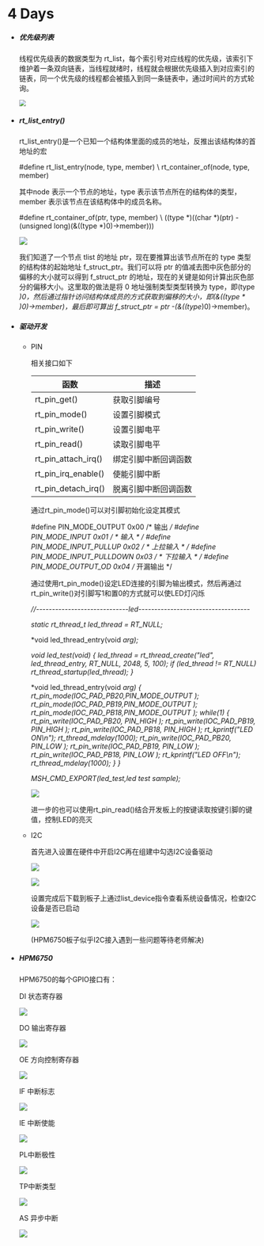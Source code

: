 # 4 Days

- ##### 优先级列表

  线程优先级表的数据类型为 rt_list，每个索引号对应线程的优先级，该索引下维护着一条双向链表，当线程就绪时，线程就会根据优先级插入到对应索引的链表，同一个优先级的线程都会被插入到同一条链表中，通过时间片的方式轮询。

  <img src="./figure/6.png" style="zoom: 80%;" />

- ##### rt_list_entry()

  rt_list_entry()是一个已知一个结构体里面的成员的地址，反推出该结构体的首地址的宏

  #define rt_list_entry(node, type, member) \ 
  		rt_container_of(node, type, member)

  其中node 表示一个节点的地址，type 表示该节点所在的结构体的类型，member 表示该节点在该结构体中的成员名称。

  #define rt_container_of(ptr, type, member) \ 
  		((type *)((char *)(ptr) - (unsigned long)(&((type *)0)->member)))

  ![](./figure/1.png)

  我们知道了一个节点 tlist 的地址 ptr，现在要推算出该节点所在的 type 类型的结构体的起始地址	f_struct_ptr。我们可以将 ptr 的值减去图中灰色部分的偏移的大小就可以得到 f_struct_ptr 的地址，现在的关键是如何计算出灰色部分的偏移大小。这里取的做法是将 0 地址强制类型类型转换为 type，即(type *)0，然后通过指针访问结构体成员的方式获取到偏移的大小，即(&((type * )0)->member)，最后即可算出 f_struct_ptr = ptr -(&((type*)0)->member)。

- ##### 驱动开发

  - PIN

    相关接口如下

    | **函数**            | **描述**             |
    | ------------------- | -------------------- |
    | rt_pin_get()        | 获取引脚编号         |
    | rt_pin_mode()       | 设置引脚模式         |
    | rt_pin_write()      | 设置引脚电平         |
    | rt_pin_read()       | 读取引脚电平         |
    | rt_pin_attach_irq() | 绑定引脚中断回调函数 |
    | rt_pin_irq_enable() | 使能引脚中断         |
    | rt_pin_detach_irq() | 脱离引脚中断回调函数 |

    通过rt_pin_mode()可以对引脚初始化设定其模式

    #define PIN_MODE_OUTPUT 0x00         	  			 /* 输出 */
    #define PIN_MODE_INPUT 0x01           			 		 / * 输入 * /
    #define PIN_MODE_INPUT_PULLUP 0x02      		/ * 上拉输入 * /
    #define PIN_MODE_INPUT_PULLDOWN 0x03   	 / * 下拉输入 * /
    #define PIN_MODE_OUTPUT_OD 0x04         		/* 开漏输出 */

    通过使用rt_pin_mode()设定LED连接的引脚为输出模式，然后再通过rt_pin_write()对引脚写1和置0的方式就可以使LED灯闪烁

    *//-----------------------------led-----------------------------------*

    *static rt_thread_t led_thread = RT_NULL;*

    *void led_thread_entry(void *arg);*

    *void led_test(void)*
    *{*
        *led_thread = rt_thread_create("led",*
                                       *led_thread_entry,*
                                       *RT_NULL,*
                                       *2048,*
                                       *5,*
                                       *100);*
        *if (led_thread != RT_NULL)*
            *rt_thread_startup(led_thread);*
    *}*


    *void led_thread_entry(void *arg)*
    *{*
        *rt_pin_mode(IOC_PAD_PB20,PIN_MODE_OUTPUT );*
        *rt_pin_mode(IOC_PAD_PB19,PIN_MODE_OUTPUT );*
        *rt_pin_mode(IOC_PAD_PB18,PIN_MODE_OUTPUT );*
        *while(1)*
        *{*
            *rt_pin_write(IOC_PAD_PB20, PIN_HIGH );*
            *rt_pin_write(IOC_PAD_PB19, PIN_HIGH );*
            *rt_pin_write(IOC_PAD_PB18, PIN_HIGH );*
            *rt_kprintf("LED ON\n");*
            *rt_thread_mdelay(1000);*
            *rt_pin_write(IOC_PAD_PB20, PIN_LOW );*
            *rt_pin_write(IOC_PAD_PB19, PIN_LOW );*
            *rt_pin_write(IOC_PAD_PB18, PIN_LOW );*
            *rt_kprintf("LED OFF\n");*
            *rt_thread_mdelay(1000);*
        *}*
    *}*

    *MSH_CMD_EXPORT(led_test,led test sample);*

    ![](./figure/2.png)

    进一步的也可以使用rt_pin_read()结合开发板上的按键读取按键引脚的键值，控制LED的亮灭

  - I2C

    首先进入设置在硬件中开启I2C再在组建中勾选I2C设备驱动

    ![](./figure/3.png)

    ![](./figure/4.png)

    设置完成后下载到板子上通过list_device指令查看系统设备情况，检查I2C设备是否已启动

    ![](./figure/5.png)

    (HPM6750板子似乎I2C接入遇到一些问题等待老师解决)



- ##### HPM6750

  HPM6750的每个GPIO接口有：

  DI 状态寄存器 

  ![](./figure/7.png)

  DO 输出寄存器

  ![](./figure/8.png)

  OE 方向控制寄存器 

  ![](./figure/9.png)

  IF 中断标志

  ![](./figure/10.png)

  IE 中断使能

  ![](./figure/11.png)

  PL中断极性 

  ![](./figure/12.png)

  TP中断类型

  ![](./figure/13.png)

  AS 异步中断

  ![](./figure/14.png)

  